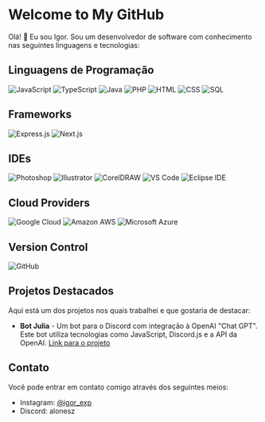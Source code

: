 # Welcome to My GitHub

Olá! 👋 Eu sou Igor. Sou um desenvolvedor de software com conhecimento nas seguintes linguagens e tecnologias:

## Linguagens de Programação

![JavaScript](https://img.shields.io/badge/-JavaScript-yellow?style=flat-square&logo=javascript&logoColor=white)
![TypeScript](https://img.shields.io/badge/-TypeScript-blue?style=flat-square&logo=typescript&logoColor=white)
![Java](https://img.shields.io/badge/-Java-orange?style=flat-square&logo=java&logoColor=white)
![PHP](https://img.shields.io/badge/-PHP-purple?style=flat-square&logo=php&logoColor=white)
![HTML](https://img.shields.io/badge/-HTML-red?style=flat-square&logo=html5&logoColor=white)
![CSS](https://img.shields.io/badge/-CSS-blue?style=flat-square&logo=css3&logoColor=white)
![SQL](https://img.shields.io/badge/-SQL-blue?style=flat-square&logo=postgresql&logoColor=white)

## Frameworks

![Express.js](https://img.shields.io/badge/-Express.js-lightgray?style=flat-square)
![Next.js](https://img.shields.io/badge/-Next.js-black?style=flat-square)

## IDEs

![Photoshop](https://img.shields.io/badge/-Photoshop-blueviolet?style=flat-square&logo=adobephotoshop&logoColor=white)
![Illustrator](https://img.shields.io/badge/-Illustrator-orange?style=flat-square&logo=adobeillustrator&logoColor=white)
![CorelDRAW](https://img.shields.io/badge/-CorelDRAW-ff69b4?style=flat-square&logo=coreldraw&logoColor=white)
![VS Code](https://img.shields.io/badge/-VS%20Code-blue?style=flat-square&logo=visualstudiocode&logoColor=white)
![Eclipse IDE](https://img.shields.io/badge/-Eclipse%20IDE-lightgray?style=flat-square&logo=eclipseide&logoColor=white)

## Cloud Providers

![Google Cloud](https://img.shields.io/badge/-Google%20Cloud-yellow?style=flat-square&logo=googlecloud&logoColor=white)
![Amazon AWS](https://img.shields.io/badge/-Amazon%20AWS-orange?style=flat-square&logo=amazonaws&logoColor=white)
![Microsoft Azure](https://img.shields.io/badge/-Microsoft%20Azure-blue?style=flat-square&logo=microsoftazure&logoColor=white)

## Version Control

![GitHub](https://img.shields.io/badge/-GitHub-black?style=flat-square&logo=github)

## Projetos Destacados

Aqui está um dos projetos nos quais trabalhei e que gostaria de destacar:

- **Bot Julia** - Um bot para o Discord com integração à OpenAI "Chat GPT". Este bot utiliza tecnologias como JavaScript, Discord.js e a API da OpenAI. [Link para o projeto](https://botjulia.xyz)

## Contato

Você pode entrar em contato comigo através dos seguintes meios:

- Instagram: [@igor_exp](https://www.instagram.com/igor_exp/)
- Discord: alonesz
